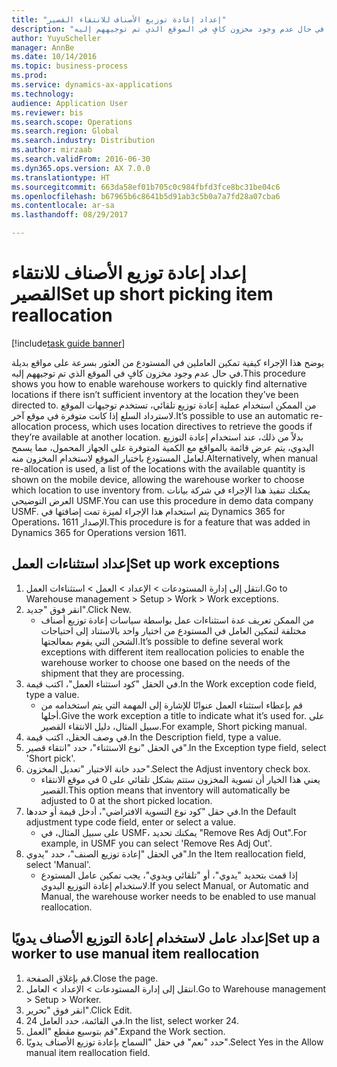 ```yaml
--- 
title: "إعداد إعادة توزيع الأصناف للانتقاء القصير"
description: "يوضح هذا الإجراء كيفية تمكين العاملين في المستودع من العثور بسرعة على مواقع بديلة في حال عدم وجود مخزون كافٍ في الموقع الذي تم توجيههم إليه."
author: YuyuScheller
manager: AnnBe
ms.date: 10/14/2016
ms.topic: business-process
ms.prod: 
ms.service: dynamics-ax-applications
ms.technology: 
audience: Application User
ms.reviewer: bis
ms.search.scope: Operations
ms.search.region: Global
ms.search.industry: Distribution
ms.author: mirzaab
ms.search.validFrom: 2016-06-30
ms.dyn365.ops.version: AX 7.0.0
ms.translationtype: HT
ms.sourcegitcommit: 663da58ef01b705c0c984fbfd3fce8bc31be04c6
ms.openlocfilehash: b67965b6c8641b5d91ab3c5b0a7a7fd28a07cba6
ms.contentlocale: ar-sa
ms.lasthandoff: 08/29/2017

---
```

# <a name="set-up-short-picking-item-reallocation"></a><span data-ttu-id="74174-103">إعداد إعادة توزيع الأصناف للانتقاء القصير</span><span class="sxs-lookup"><span data-stu-id="74174-103">Set up short picking item reallocation</span></span>

[!include[task guide banner](../../includes/task-guide-banner.md)]

<span data-ttu-id="74174-104">يوضح هذا الإجراء كيفية تمكين العاملين في المستودع من العثور بسرعة على مواقع بديلة في حال عدم وجود مخزون كافٍ في الموقع الذي تم توجيههم إليه.</span><span class="sxs-lookup"><span data-stu-id="74174-104">This procedure shows you how to enable warehouse workers to quickly find alternative locations if there isn’t sufficient inventory at the location they’ve been directed to.</span></span> <span data-ttu-id="74174-105">من الممكن استخدام عملية إعادة توزيع تلقائي، تستخدم توجيهات الموقع لاسترداد السلع إذا كانت متوفرة في موقع آخر.</span><span class="sxs-lookup"><span data-stu-id="74174-105">It’s possible to use an automatic re-allocation process, which uses location directives to retrieve the goods if they’re available at another location.</span></span> <span data-ttu-id="74174-106">بدلاً من ذلك، عند استخدام إعادة التوزيع اليدوي، يتم عرض قائمة بالمواقع مع الكمية المتوفرة على الجهاز المحمول، مما يسمح لعامل المستودع باختيار الموقع لاستخدام المخزون منه.</span><span class="sxs-lookup"><span data-stu-id="74174-106">Alternatively, when manual re-allocation is used, a list of the locations with the available quantity is shown on the mobile device, allowing the warehouse worker to choose which location to use inventory from.</span></span> <span data-ttu-id="74174-107">يمكنك تنفيذ هذا الإجراء في شركة بيانات العرض التوضيحي USMF.</span><span class="sxs-lookup"><span data-stu-id="74174-107">You can use this procedure in demo data company USMF.</span></span> <span data-ttu-id="74174-108">يتم استخدام هذا الإجراء لميزة تمت إضافتها في Dynamics 365 for Operations، الإصدار 1611.</span><span class="sxs-lookup"><span data-stu-id="74174-108">This procedure is for a feature that was added in Dynamics 365 for Operations version 1611.</span></span>


## <a name="set-up-work-exceptions"></a><span data-ttu-id="74174-109">إعداد استثناءات العمل</span><span class="sxs-lookup"><span data-stu-id="74174-109">Set up work exceptions</span></span>
1. <span data-ttu-id="74174-110">انتقل إلى إدارة المستودعات > الإعداد > العمل > استثناءات العمل.</span><span class="sxs-lookup"><span data-stu-id="74174-110">Go to Warehouse management > Setup > Work > Work exceptions.</span></span>
2. <span data-ttu-id="74174-111">انقر فوق "جديد".</span><span class="sxs-lookup"><span data-stu-id="74174-111">Click New.</span></span>
    * <span data-ttu-id="74174-112">من الممكن تعريف عدة استثناءات عمل بواسطة سياسات إعادة توزيع أصناف مختلفة لتمكين العامل في المستودع من اختيار واحد بالاستناد إلى احتياجات الشحن التي يقوم بمعالجتها.</span><span class="sxs-lookup"><span data-stu-id="74174-112">It’s possible to define several work exceptions with different item reallocation policies to enable the warehouse worker to choose one based on the needs of the shipment that they are processing.</span></span>  
3. <span data-ttu-id="74174-113">في الحقل "كود استثناء العمل‬"، اكتب قيمة.</span><span class="sxs-lookup"><span data-stu-id="74174-113">In the Work exception code field, type a value.</span></span>
    * <span data-ttu-id="74174-114">قم بإعطاء استثناء العمل عنوانًا للإشارة إلى المهمة التي يتم استخدامه من أجلها.</span><span class="sxs-lookup"><span data-stu-id="74174-114">Give the work exception a title to indicate what it’s used for.</span></span> <span data-ttu-id="74174-115">على سبيل المثال، دليل الانتقاء القصير.</span><span class="sxs-lookup"><span data-stu-id="74174-115">For example, Short picking manual.</span></span>  
4. <span data-ttu-id="74174-116">في وصف الحقل، اكتب قيمة.</span><span class="sxs-lookup"><span data-stu-id="74174-116">In the Description field, type a value.</span></span>
5. <span data-ttu-id="74174-117">في الحقل "نوع الاستثناء"، حدد "انتقاء قصير".</span><span class="sxs-lookup"><span data-stu-id="74174-117">In the Exception type field, select 'Short pick'.</span></span>
6. <span data-ttu-id="74174-118">حدد خانة الاختيار "تعديل المخزون".</span><span class="sxs-lookup"><span data-stu-id="74174-118">Select the Adjust inventory check box.</span></span>
    * <span data-ttu-id="74174-119">يعني هذا الخيار أن تسوية المخزون ستتم بشكل تلقائي على 0 في موقع الانتقاء القصير.</span><span class="sxs-lookup"><span data-stu-id="74174-119">This option means that inventory will automatically be adjusted to 0 at the short picked location.</span></span>  
7. <span data-ttu-id="74174-120">في حقل "كود نوع التسوية الافتراضي‬"، أدخل قيمة أو حددها.</span><span class="sxs-lookup"><span data-stu-id="74174-120">In the Default adjustment type code field, enter or select a value.</span></span>
    * <span data-ttu-id="74174-121">على سبيل المثال، في USMF، يمكنك تحديد "Remove Res Adj Out".</span><span class="sxs-lookup"><span data-stu-id="74174-121">For example, in USMF you can select 'Remove Res Adj Out'.</span></span>  
8. <span data-ttu-id="74174-122">في الحقل "إعادة توزيع الصنف‬"، حدد "يدوي".</span><span class="sxs-lookup"><span data-stu-id="74174-122">In the Item reallocation field, select 'Manual'.</span></span>
    * <span data-ttu-id="74174-123">إذا قمت بتحديد "يدوي"، أو "تلقائي ويدوي"، يجب تمكين عامل المستودع لاستخدام إعادة التوزيع اليدوي.</span><span class="sxs-lookup"><span data-stu-id="74174-123">If you select Manual, or Automatic and Manual, the warehouse worker needs to be enabled to use manual reallocation.</span></span>  

## <a name="set-up-a-worker-to-use-manual-item-reallocation"></a><span data-ttu-id="74174-124">إعداد عامل لاستخدام إعادة التوزيع الأصناف يدويًا</span><span class="sxs-lookup"><span data-stu-id="74174-124">Set up a worker to use manual item reallocation</span></span>
1. <span data-ttu-id="74174-125">قم بإغلاق الصفحة.</span><span class="sxs-lookup"><span data-stu-id="74174-125">Close the page.</span></span>
2. <span data-ttu-id="74174-126">انتقل إلى إدارة المستودعات > الإعداد > العامل.</span><span class="sxs-lookup"><span data-stu-id="74174-126">Go to Warehouse management > Setup > Worker.</span></span>
3. <span data-ttu-id="74174-127">انقر فوق "تحرير".</span><span class="sxs-lookup"><span data-stu-id="74174-127">Click Edit.</span></span>
4. <span data-ttu-id="74174-128">في القائمة، حدد العامل 24.</span><span class="sxs-lookup"><span data-stu-id="74174-128">In the list, select worker 24.</span></span>
5. <span data-ttu-id="74174-129">قم بتوسيع مقطع "العمل".</span><span class="sxs-lookup"><span data-stu-id="74174-129">Expand the Work section.</span></span>
6. <span data-ttu-id="74174-130">حدد "نعم" في حقل "‏‫السماح بإعادة توزيع الأصناف يدويًا‬".</span><span class="sxs-lookup"><span data-stu-id="74174-130">Select Yes in the Allow manual item reallocation field.</span></span>


